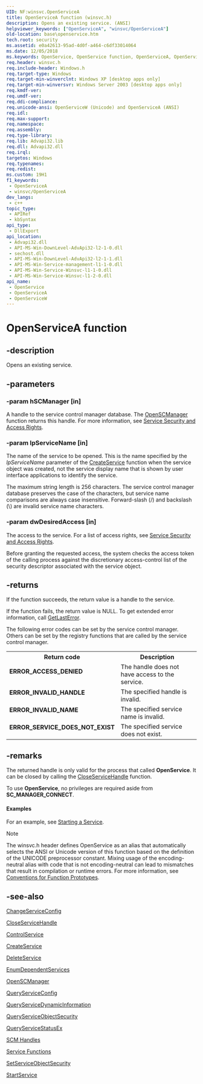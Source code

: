 ```yaml
---
UID: NF:winsvc.OpenServiceA
title: OpenServiceA function (winsvc.h)
description: Opens an existing service. (ANSI)
helpviewer_keywords: ["OpenServiceA", "winsvc/OpenServiceA"]
old-location: base\openservice.htm
tech.root: security
ms.assetid: e0a42613-95ad-4d0f-a464-c6df33014064
ms.date: 12/05/2018
ms.keywords: OpenService, OpenService function, OpenServiceA, OpenServiceW, _win32_openservice, base.openservice, winsvc/OpenService, winsvc/OpenServiceA, winsvc/OpenServiceW
req.header: winsvc.h
req.include-header: Windows.h
req.target-type: Windows
req.target-min-winverclnt: Windows XP [desktop apps only]
req.target-min-winversvr: Windows Server 2003 [desktop apps only]
req.kmdf-ver: 
req.umdf-ver: 
req.ddi-compliance: 
req.unicode-ansi: OpenServiceW (Unicode) and OpenServiceA (ANSI)
req.idl: 
req.max-support: 
req.namespace: 
req.assembly: 
req.type-library: 
req.lib: Advapi32.lib
req.dll: Advapi32.dll
req.irql: 
targetos: Windows
req.typenames: 
req.redist: 
ms.custom: 19H1
f1_keywords:
 - OpenServiceA
 - winsvc/OpenServiceA
dev_langs:
 - c++
topic_type:
 - APIRef
 - kbSyntax
api_type:
 - DllExport
api_location:
 - Advapi32.dll
 - API-MS-Win-DownLevel-AdvApi32-l2-1-0.dll
 - sechost.dll
 - API-MS-Win-DownLevel-AdvApi32-l2-1-1.dll
 - API-MS-Win-Service-management-l1-1-0.dll
 - API-MS-Win-Service-Winsvc-l1-1-0.dll
 - API-MS-Win-Service-Winsvc-l1-2-0.dll
api_name:
 - OpenService
 - OpenServiceA
 - OpenServiceW
---
```


# OpenServiceA function


## -description

Opens an existing service.

## -parameters

### -param hSCManager [in]

A handle to the service control manager database. The 
<a href="/windows/desktop/api/winsvc/nf-winsvc-openscmanagera">OpenSCManager</a> function returns this handle. For more information, see <a href="/windows/desktop/Services/service-security-and-access-rights">Service Security and Access Rights</a>.

### -param lpServiceName [in]

The name of the service to be opened. This is the name specified by the <i>lpServiceName</i> parameter of the <a href="/windows/desktop/api/winsvc/nf-winsvc-createservicea">CreateService</a> function when the service object was created, not the service display name that is shown by user interface applications to identify the service. 

The maximum string length is 256 characters. The service control manager database preserves the case of the characters, but service name comparisons are always case insensitive. Forward-slash (/) and backslash (\\) are invalid service name characters.

### -param dwDesiredAccess [in]

The access to the service. For a list of access rights, see 
<a href="/windows/desktop/Services/service-security-and-access-rights">Service Security and Access Rights</a>. 




Before granting the requested access, the system checks the access token of the calling process against the discretionary access-control list of the security descriptor associated with the service object.

## -returns

If the function succeeds, the return value is a handle to the service.

If the function fails, the return value is NULL. To get extended error information, call 
<a href="/windows/desktop/api/errhandlingapi/nf-errhandlingapi-getlasterror">GetLastError</a>.

The following error codes can be set by the service control manager. Others can be set by the registry functions that are called by the service control manager.

<table>
<tr>
<th>Return code</th>
<th>Description</th>
</tr>
<tr>
<td width="40%">
<dl>
<dt><b>ERROR_ACCESS_DENIED</b></dt>
</dl>
</td>
<td width="60%">
The handle does not have access to the service.

</td>
</tr>
<tr>
<td width="40%">
<dl>
<dt><b>ERROR_INVALID_HANDLE</b></dt>
</dl>
</td>
<td width="60%">
The specified handle is invalid.

</td>
</tr>
<tr>
<td width="40%">
<dl>
<dt><b>ERROR_INVALID_NAME</b></dt>
</dl>
</td>
<td width="60%">
The specified service name is invalid.

</td>
</tr>
<tr>
<td width="40%">
<dl>
<dt><b>ERROR_SERVICE_DOES_NOT_EXIST</b></dt>
</dl>
</td>
<td width="60%">
The specified service does not exist.

</td>
</tr>
</table>

## -remarks

The returned handle is only valid for the process that called 
<b>OpenService</b>. It can be closed by calling the 
<a href="/windows/desktop/api/winsvc/nf-winsvc-closeservicehandle">CloseServiceHandle</a> function.

To use <b>OpenService</b>, no privileges are required aside from <b>SC_MANAGER_CONNECT</b>.


#### Examples

For an example, see 
<a href="/windows/desktop/Services/starting-a-service">Starting a Service</a>.

<div class="code"></div>




> [!NOTE]
> The winsvc.h header defines OpenService as an alias that automatically selects the ANSI or Unicode version of this function based on the definition of the UNICODE preprocessor constant. Mixing usage of the encoding-neutral alias with code that is not encoding-neutral can lead to mismatches that result in compilation or runtime errors. For more information, see [Conventions for Function Prototypes](/windows/win32/intl/conventions-for-function-prototypes).

## -see-also

<a href="/windows/desktop/api/winsvc/nf-winsvc-changeserviceconfiga">ChangeServiceConfig</a>



<a href="/windows/desktop/api/winsvc/nf-winsvc-closeservicehandle">CloseServiceHandle</a>



<a href="/windows/desktop/api/winsvc/nf-winsvc-controlservice">ControlService</a>



<a href="/windows/desktop/api/winsvc/nf-winsvc-createservicea">CreateService</a>



<a href="/windows/desktop/api/winsvc/nf-winsvc-deleteservice">DeleteService</a>



<a href="/windows/desktop/api/winsvc/nf-winsvc-enumdependentservicesa">EnumDependentServices</a>



<a href="/windows/desktop/api/winsvc/nf-winsvc-openscmanagera">OpenSCManager</a>



<a href="/windows/desktop/api/winsvc/nf-winsvc-queryserviceconfiga">QueryServiceConfig</a>



<a href="/windows/desktop/api/winsvc/nf-winsvc-queryservicedynamicinformation">QueryServiceDynamicInformation</a>



<a href="/windows/desktop/api/winsvc/nf-winsvc-queryserviceobjectsecurity">QueryServiceObjectSecurity</a>



<a href="/windows/desktop/api/winsvc/nf-winsvc-queryservicestatusex">QueryServiceStatusEx</a>



<a href="/windows/desktop/Services/scm-handles">SCM Handles</a>



<a href="/windows/desktop/Services/service-functions">Service Functions</a>



<a href="/windows/desktop/api/winsvc/nf-winsvc-setserviceobjectsecurity">SetServiceObjectSecurity</a>



<a href="/windows/desktop/api/winsvc/nf-winsvc-startservicea">StartService</a>
